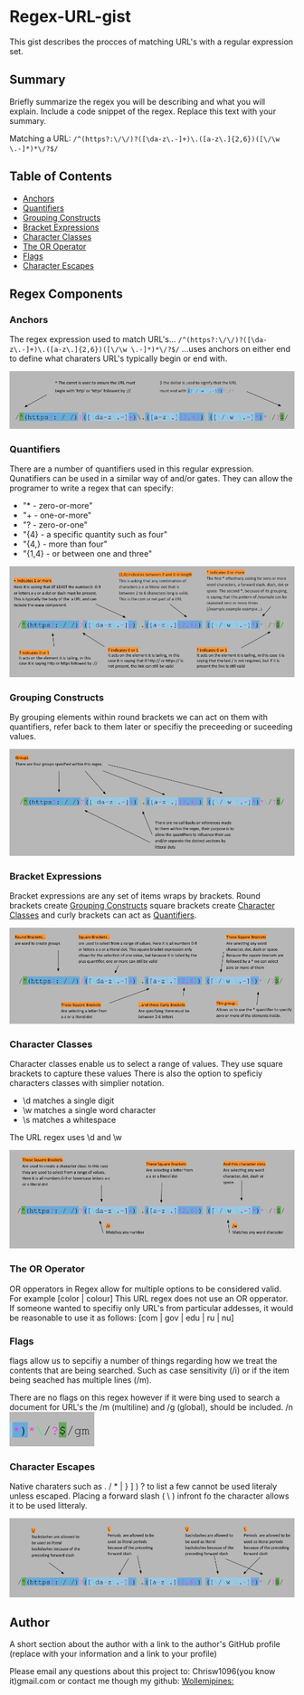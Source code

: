# Regex-URL-gist

This gist describes the procces of matching URL's with a regular expression set.

## Summary

Briefly summarize the regex you will be describing and what you will explain. Include a code snippet of the regex. Replace this text with your summary.

Matching a URL: `/^(https?:\/\/)?([\da-z\.-]+)\.([a-z\.]{2,6})([\/\w \.-]*)*\/?$/`

## Table of Contents

- [Anchors](#anchors)
- [Quantifiers](#quantifiers)
- [Grouping Constructs](#grouping-constructs)
- [Bracket Expressions](#bracket-expressions)
- [Character Classes](#character-classes)
- [The OR Operator](#the-or-operator)
- [Flags](#flags)
- [Character Escapes](#character-escapes)

## Regex Components

### Anchors
The regex expression used to match URL's...
 `/^(https?:\/\/)?([\da-z\.-]+)\.([a-z\.]{2,6})([\/\w \.-]*)*\/?$/`
...uses anchors on either end to define what charaters URL's typically begin or end with.

![Anchors](./Media/anchors.png)

### Quantifiers

There are a number of quantifiers used in this regular expression. 
Qunatifiers can be used in a similar way of and/or gates. They can allow the programer to write a regex that can specify: 
- "* - zero-or-more"
- "+ - one-or-more"
- "? - zero-or-one"
- "{4} - a specific quantity such as four"
- "{4,} - more than four"
- "{1,4} - or between one and three"

![Quantifiers](./Media/quantifiers.png)


### Grouping Constructs

By grouping elements within round brackets we can act on them with quantifiers, refer back to them later or specifiy the preceeding or suceeding values.

![Grouping Constructs](./Media/grouping.png)


### Bracket Expressions

Bracket expressions are any set of items wraps by brackets. Round brackets create [Grouping Constructs](#grouping-constructs) square brackets create [Character Classes](#character-classes) and curly brackets can act as [Quantifiers](#quantifiers).

![Bracket Expressions](./Media/bracket%20expressions.png)

### Character Classes

Character classes enable us to select a range of values. 
They use square brackets to capture these values
There is also the option to speficiy characters classes with simplier notation.
- \d matches a single digit
- \w matches a single word character
- \s matches a whitespace

The URL regex uses \d and \w

![Character Classes](./Media/charater%20class.png)

### The OR Operator

OR opperators in Regex allow for multiple options to be considered valid. 
For example [color | colour] 
This URL regex does not use an OR opperator. If someone wanted to specifiy only URL's from particular addesses, it would be reasonable to use it as follows:
[com | gov | edu | ru | nu]

### Flags

flags allow us to sepcifiy a number of things regarding how we treat the contents that are being searched.
Such as case sensitivity (/i) or if the item being seached has multiple lines (/m).

There are no flags on this regex however if it were bing used to search a document for URL's the /m (multiline) and /g (global), should be included.
/n ![Flags](./Media/flags.png)

### Character Escapes

Native charaters such as . / * | } ] ) ? to list a few cannot be used literaly unless escaped. Placing a forward slash ( \ ) infront fo the character allows it to be used litteraly.

![Character Escapes](./Media/charater%20escapes.png)

## Author

A short section about the author with a link to the author's GitHub profile (replace with your information and a link to your profile)

Please email any questions about this project to: Chrisw1096(you know it)gmail.com
or contact me though my github: 
[Wollemipines:](https://github.com/Wollemipines)
